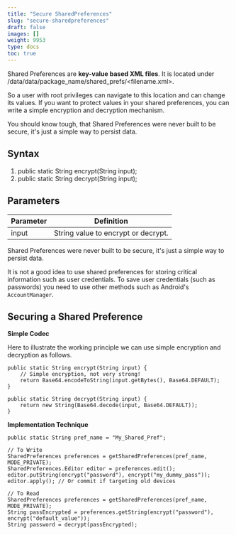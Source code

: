 ```yaml
---
title: "Secure SharedPreferences"
slug: "secure-sharedpreferences"
draft: false
images: []
weight: 9953
type: docs
toc: true
---
```


Shared Preferences are **key-value based XML files**. It is located under /data/data/package_name/shared_prefs/<filename.xml>.

So a user with root privileges can navigate to this location and can change its values. If you want to protect values in your shared preferences, you can write a simple encryption and decryption mechanism.

You should know tough, that Shared Preferences were never built to be secure, it's just a simple way to persist data.

## Syntax
 1. public static String encrypt(String input);
 2. public static String decrypt(String input);

## Parameters
| Parameter | Definition|
| ------ | ------ |
| input |     String value to encrypt or decrypt.|

Shared Preferences were never built to be secure, it's just a simple way to persist data.

It is not a good idea to use shared preferences for storing critical information such as user credentials. To save user credentials (such as passwords) you need to use other methods such as Android's `AccountManager`.

## Securing a Shared Preference
**Simple Codec**

Here to illustrate the working principle we can use simple encryption and decryption as follows.

    public static String encrypt(String input) {
        // Simple encryption, not very strong!
        return Base64.encodeToString(input.getBytes(), Base64.DEFAULT);
    }
    
    public static String decrypt(String input) {
        return new String(Base64.decode(input, Base64.DEFAULT));
    }

**Implementation Technique**

    public static String pref_name = "My_Shared_Pref";
    
    // To Write
    SharedPreferences preferences = getSharedPreferences(pref_name, MODE_PRIVATE);
    SharedPreferences.Editor editor = preferences.edit();
    editor.putString(encrypt("password"), encrypt("my_dummy_pass"));
    editor.apply(); // Or commit if targeting old devices
    
    // To Read
    SharedPreferences preferences = getSharedPreferences(pref_name, MODE_PRIVATE);
    String passEncrypted = preferences.getString(encrypt("password"), encrypt("default_value"));
    String password = decrypt(passEncrypted);


